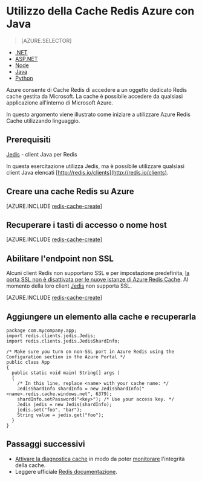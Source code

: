 <properties
   pageTitle="Utilizzo della Cache Redis Azure con Java | Microsoft Azure"
    description="Guida introduttiva di Azure Redis Cache utilizzando Java"
    services="redis-cache"
    documentationCenter=""
    authors="steved0x"
    manager="douge"
    editor=""/>

<tags
    ms.service="cache"
    ms.devlang="java"
    ms.topic="hero-article"
    ms.tgt_pltfrm="cache-redis"
    ms.workload="tbd"
    ms.date="08/24/2016"
    ms.author="sdanie"/>

# <a name="how-to-use-azure-redis-cache-with-java"></a>Utilizzo della Cache Redis Azure con Java

> [AZURE.SELECTOR]
- [.NET](cache-dotnet-how-to-use-azure-redis-cache.md)
- [ASP.NET](cache-web-app-howto.md)
- [Node](cache-nodejs-get-started.md)
- [Java](cache-java-get-started.md)
- [Python](cache-python-get-started.md)

Azure consente di Cache Redis di accedere a un oggetto dedicato Redis cache gestita da Microsoft. La cache è possibile accedere da qualsiasi applicazione all'interno di Microsoft Azure.

In questo argomento viene illustrato come iniziare a utilizzare Azure Redis Cache utilizzando linguaggio.

## <a name="prerequisites"></a>Prerequisiti

[Jedis](https://github.com/xetorthio/jedis) - client Java per Redis

In questa esercitazione utilizza Jedis, ma è possibile utilizzare qualsiasi client Java elencati [http://redis.io/clients](http://redis.io/clients).

## <a name="create-a-redis-cache-on-azure"></a>Creare una cache Redis su Azure

[AZURE.INCLUDE [redis-cache-create](../../includes/redis-cache-create.md)]

## <a name="retrieve-the-host-name-and-access-keys"></a>Recuperare i tasti di accesso o nome host

[AZURE.INCLUDE [redis-cache-create](../../includes/redis-cache-access-keys.md)]


## <a name="enable-the-non-ssl-endpoint"></a>Abilitare l'endpoint non SSL

Alcuni client Redis non supportano SSL e per impostazione predefinita, [la porta SSL non è disattivata per le nuove istanze di Azure Redis Cache](cache-configure.md#access-ports). Al momento della loro client [Jedis](https://github.com/xetorthio/jedis) non supporta SSL. 

[AZURE.INCLUDE [redis-cache-create](../../includes/redis-cache-non-ssl-port.md)]




## <a name="add-something-to-the-cache-and-retrieve-it"></a>Aggiungere un elemento alla cache e recuperarla

    package com.mycompany.app;
    import redis.clients.jedis.Jedis;
    import redis.clients.jedis.JedisShardInfo;

    /* Make sure you turn on non-SSL port in Azure Redis using the Configuration section in the Azure Portal */
    public class App
    {
      public static void main( String[] args )
      {
        /* In this line, replace <name> with your cache name: */
        JedisShardInfo shardInfo = new JedisShardInfo("<name>.redis.cache.windows.net", 6379);
        shardInfo.setPassword("<key>"); /* Use your access key. */
        Jedis jedis = new Jedis(shardInfo);
        jedis.set("foo", "bar");
        String value = jedis.get("foo");
      }
    }


## <a name="next-steps"></a>Passaggi successivi

- [Attivare la diagnostica cache](https://msdn.microsoft.com/library/azure/dn763945.aspx#EnableDiagnostics) in modo da poter [monitorare](https://msdn.microsoft.com/library/azure/dn763945.aspx) l'integrità della cache.
- Leggere ufficiale [Redis documentazione](http://redis.io/documentation).

